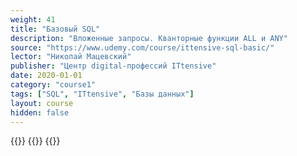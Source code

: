 ```yaml
---
weight: 41
title: "Базовый SQL"
description: "Вложенные запросы. Кванторные функции ALL и ANY"
source: "https://www.udemy.com/course/ittensive-sql-basic/"
lector: "Николай Мацевский"
publisher: "Центр digital-профессий ITtensive"
date: 2020-01-01
category: "course1"
tags: ["SQL", "ITtensive", "Базы данных"]
layout: course
hidden: false
---
```

{{<players>}}
    {{<protonvideo bd8b7f55135e713c1f57266fad263156>}}
{{</players>}}